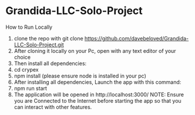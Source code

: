 # Grandida-LLC-Solo-Project



How to Run Locally
1. clone the repo with git clone https://github.com/davebeloved/Grandida-LLC-Solo-Project.git
2. After cloning it locally on your Pc, open with any text editor of your choice
3. Then install all dependencies: 
4. cd crypex
5. npm install (please ensure node is installed in your pc)
6. After installing all dependencies, Launch the app with this command:
7. npm run start
8. The application will be opened in http://localhost:3000/
NOTE: Ensure you are Connected to the Internet before starting the app so that you can interact with other features.
     
